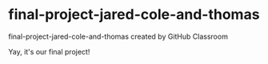 # final-project-jared-cole-and-thomas
final-project-jared-cole-and-thomas created by GitHub Classroom

Yay, it's our final project!
